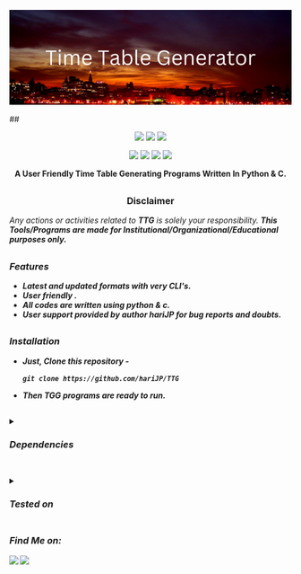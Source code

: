 <!-- TTG -->

<p align="center">
  <img src="TTG.png">
</p>##

<p align="center">
  <img src="https://img.shields.io/badge/VERSION-1.0.1-green">
  <img src="https://img.shields.io/badge/LICENSE-GNU%20v3.0-orange">
  <img src="https://img.shields.io/badge/ISSUES-0%20OPEN-red">
  
</p>

<p align="center">
  <img src="https://img.shields.io/badge/Author-hariJP-blue">
  <img src="https://img.shields.io/badge/Open%20Source-yes-brightgreen">
  <img src="https://img.shields.io/badge/Maintained%3F-yes-9cf">
  <img src="https://img.shields.io/badge/Written%20In-Py/C-blue">

</p>

<p align="center"><b>A User Friendly Time Table Generating Programs Written In Python & C.</b></p>

##
<h3><p align="center">Disclaimer</p></h3>
<i>Any actions or activities related to <b>TTG</b> is solely your responsibility.
<b>This Tools/Programs are made for Institutional/Organizational/Educational purposes only.

##

### Features

- Latest and updated formats with very CLI's.
- User friendly  .
- All codes are written using python & c.
- User support provided by author hariJP for bug reports and doubts.

##
### Installation

- Just, Clone this repository -
  ```
  git clone https://github.com/hariJP/TTG
  ```

- Then ***TGG*** programs are ready to run.


##

<details>
  <summary><h3>Dependencies</h3></summary>

<b>TTG</b> requires following programs to run properly - 
- `git`
- `python3`
- `c`

> Make sure all the dependencies that is included in the program are installed before running the py/c program.

 ##

</details>
  
  ##
<details>
  <summary><h3>Tested on</h3></summary>
- **Kali**
- **Ubuntu**
- **Debian**
- **Arch**
- **Manjaro**
- **Fedora**
- **Windows**
</details>



##


### Find Me on:
<p align="left">
  <a href="https://www.instagram.com/hari.jayram" target="_blank"><img src="https://img.shields.io/badge/Socials-grey?style=for-the-badge&logo=linktree"></a>
  <a href="https://github.com/hariJP" target="_blank"><img src="https://img.shields.io/badge/Github-blue?style=for-the-badge&logo=github"></a>
</p>
